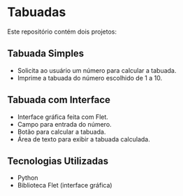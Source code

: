 # Tabuadas

Este repositório contém dois projetos:

## Tabuada Simples 

- Solicita ao usuário um número para calcular a tabuada.
- Imprime a tabuada do número escolhido de 1 a 10.

## Tabuada com Interface 

- Interface gráfica feita com Flet.
- Campo para entrada do número.
- Botão para calcular a tabuada.
- Área de texto para exibir a tabuada calculada.

## Tecnologias Utilizadas

- Python
- Biblioteca Flet (interface gráfica)

